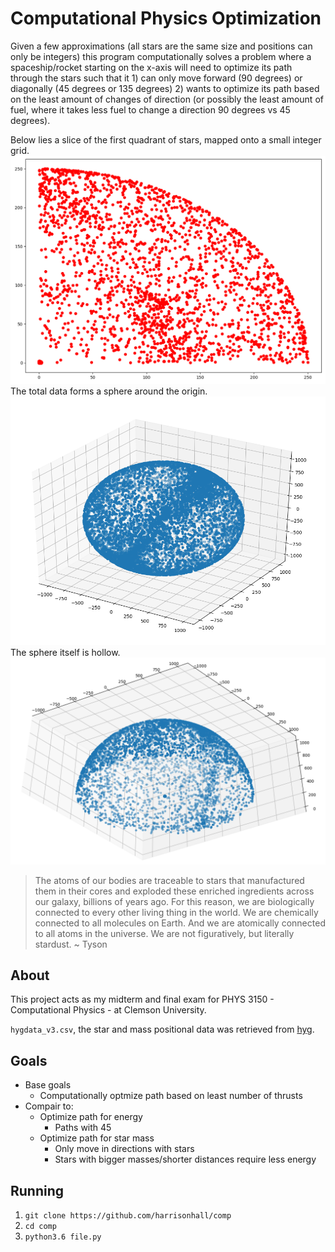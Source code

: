 # Computational Physics Optimization
Given a few approximations (all stars are the same size and positions can only 
be integers) this program computationally solves a problem where a 
spaceship/rocket starting on the x-axis will need to optimize its path through 
the stars such that it 1) can only move forward (90 degrees) or diagonally 
(45 degrees or 135 degrees) 2) wants to optimize its path based on the least 
amount of changes of direction (or possibly the least amount of fuel, where it 
takes less fuel to change a direction 90 degrees vs 45 degrees).

Below lies a slice of the first quadrant of stars, mapped onto a small integer
grid. 
![map](pics/250map.png)
The total data forms a sphere around the origin.
![all stars](pics/3d_stars.png)
The sphere itself is hollow.
![hollow](pics/3d_hollow.png)

> The atoms of our bodies are traceable to stars that manufactured them in their
> cores and exploded these enriched ingredients across our galaxy, billions of 
> years ago. For this reason, we are biologically connected to every other 
> living thing in the world. We are chemically connected to all molecules on 
> Earth. And we are atomically connected to all atoms in the universe. We are 
> not figuratively, but literally stardust. ~ Tyson

## About
This project acts as my midterm and final exam for PHYS 3150 - Computational
Physics - at Clemson University. 

`hygdata_v3.csv`, the star and mass positional data was retrieved
from [hyg](http://www.astronexus.com/hyg). 

## Goals
* Base goals
  * Computationally optmize path based on least number of thrusts
* Compair to:
  * Optimize path for energy
    * Paths with 45
  * Optimize path for star mass
    * Only move in directions with stars
    * Stars with bigger masses/shorter distances require less energy

## Running
1. `git clone https://github.com/harrisonhall/comp`
2. `cd comp`
3. `python3.6 file.py`
